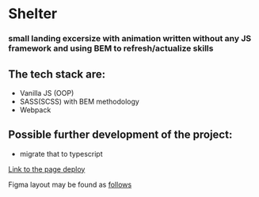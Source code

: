 # Shelter

### small landing excersize with animation written without any JS framework and using BEM to refresh/actualize skills

## The tech stack are: 
- Vanilla JS (OOP)
- SASS(SCSS) with BEM methodology
- Webpack

## Possible further development of the project:
- migrate that to typescript


[Link to the page deploy](https://nikolaykrishtopa.github.io/shelter/)

Figma layout may be found as [follows](https://www.figma.com/file/Yk6EnbY63FyG2PJTFkJDMh/shelter)
